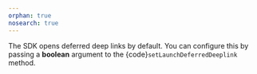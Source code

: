 ```yaml
---
orphan: true
nosearch: true
---
```


The SDK opens deferred deep links by default. You can configure this by passing a **boolean** argument to the {code}`setLaunchDeferredDeeplink` method.

